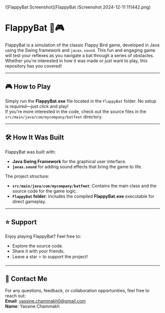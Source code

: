 ![FlappyBat Screenshot](FlappyBat
/Screenshot 2024-12-11 111442.png)



# FlappyBat 🦇🎮

FlappyBat is a simulation of the classic Flappy Bird game, developed in Java using the Swing framework and `javax.sound`. This fun and engaging game will test your reflexes as you navigate a bat through a series of obstacles. Whether you're interested in how it was made or just want to play, this repository has you covered!

---

## 🎮 How to Play

Simply run the **FlappyBat.exe** file located in the `FlappyBat` folder. No setup is required—just click and play!  
If you're more interested in the code, check out the source files in the `src/main/java/com/mycompany/batfeet` directory.

---

## 🛠️ How It Was Built

FlappyBat was built with:
- **Java Swing Framework** for the graphical user interface.
- **`javax.sound`** for adding sound effects that bring the game to life.

The project structure:
- **`src/main/java/com/mycompany/batfeet`**: Contains the main class and the source code for the game logic.
- **`FlappyBat` folder**: Includes the compiled **FlappyBat.exe** executable for direct gameplay.

---

## ⭐ Support

Enjoy playing FlappyBat? Feel free to:
- Explore the source code.
- Share it with your friends.
- Leave a star ⭐ to support the project!

---

## 📧 Contact Me

For any questions, feedback, or collaboration opportunities, feel free to reach out:  
**Email**: [yassine.chammakh0@gmail.com](mailto:yassine.chammakh0@gmail.com)  
**Name**: Yassine Chammakh
